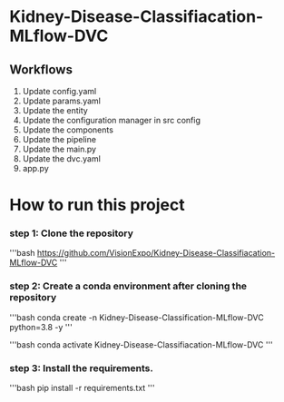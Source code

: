 # Kidney-Disease-Classifiacation-MLflow-DVC


## Workflows

1. Update config.yaml
2. Update params.yaml
3. Update the entity
4. Update the configuration manager in src config
5. Update the components
6. Update the pipeline 
7. Update the main.py
8. Update the dvc.yaml
9. app.py


# How to run this project

### step 1:   Clone the repository

'''bash
https://github.com/VisionExpo/Kidney-Disease-Classifiacation-MLflow-DVC
'''

### step 2:    Create a conda environment after cloning the repository

'''bash
conda create -n Kidney-Disease-Classification-MLflow-DVC python=3.8 -y
'''

'''bash
conda activate Kidney-Disease-Classifiacation-MLflow-DVC 
'''

### step 3:    Install the requirements.

'''bash
pip install -r requirements.txt
'''